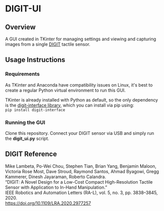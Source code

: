 # DIGIT-UI

## Overview
A GUI created in TKinter for managing settings and viewing and capturing images from a single [DIGIT](https://digit.ml/) tactile sensor.

## Usage Instructions
### Requirements
As TKinter and Anaconda have compatibility issues on Linux, it's best to create a regular Python virtual environment to run this GUI.

TKinter is already installed with Python as default, so the only dependency is the [digit-interface library](https://github.com/facebookresearch/digit-interface), which you can install via pip using:  
`pip install digit-interface`

### Running the GUI
Clone this repository.
Connect your DIGIT sensor via USB and simply run the **digit_ui.py** script.  

## DIGIT Reference
Mike Lambeta, Po-Wei Chou, Stephen Tian, Brian Yang, Benjamin Maloon, Victoria Rose Most, Dave Stroud, Raymond Santos, Ahmad Byagowi, Gregg Kammerer, Dinesh Jayaraman, Roberto Calandra.  
“DIGIT: A Novel Design for a Low-Cost Compact High-Resolution Tactile Sensor with Application to In-Hand Manipulation.”  
IEEE Robotics and Automation Letters (RA-L), vol. 5, no. 3, pp. 3838–3845, 2020.  
https://doi.org/10.1109/LRA.2020.2977257
